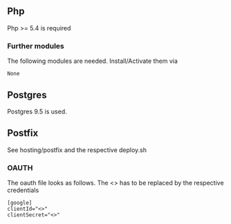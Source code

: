 ## Php ##
Php >= 5.4 is required
### Further modules ###
The following modules are needed. Install/Activate them via

```
None
```
## Postgres ##
Postgres 9.5 is used.
## Postfix ##
See hosting/postfix and the respective deploy.sh

### OAUTH ###
The oauth file looks as follows. The <> has to be replaced by the respective credentials

```
[google]
clientId="<>"
clientSecret="<>"
```

